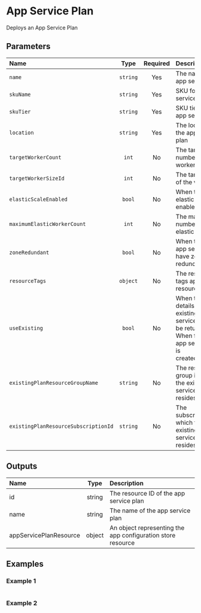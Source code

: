 # App Service Plan

Deploys an App Service Plan

## Parameters

| Name                                 | Type     | Required | Description                                                                                                                  |
| :----------------------------------- | :------: | :------: | :--------------------------------------------------------------------------------------------------------------------------- |
| `name`                               | `string` | Yes      | The name of the app service plan                                                                                             |
| `skuName`                            | `string` | Yes      | SKU for the app service plan                                                                                                 |
| `skuTier`                            | `string` | Yes      | SKU tier for the app service plan                                                                                            |
| `location`                           | `string` | Yes      | The location of the app service plan                                                                                         |
| `targetWorkerCount`                  | `int`    | No       | The target number of workers                                                                                                 |
| `targetWorkerSizeId`                 | `int`    | No       | The target size of the workers                                                                                               |
| `elasticScaleEnabled`                | `bool`   | No       | When true, elastic scale is enabled                                                                                          |
| `maximumElasticWorkerCount`          | `int`    | No       | The maximum number of elastic workers                                                                                        |
| `zoneRedundant`                      | `bool`   | No       | When true, the app service will have zone redundancy                                                                         |
| `resourceTags`                       | `object` | No       | The resource tags applied to resources                                                                                       |
| `useExisting`                        | `bool`   | No       | When true, the details of an existing app service plan will be returned; When false, the app service plan is created/updated |
| `existingPlanResourceGroupName`      | `string` | No       | The resource group in which the existing app service plan resides                                                            |
| `existingPlanResourceSubscriptionId` | `string` | No       | The subscription in which the existing app service plan resides                                                              |

## Outputs

| Name                   | Type   | Description                                                 |
| :--------------------- | :----: | :---------------------------------------------------------- |
| id                     | string | The resource ID of the app service plan                     |
| name                   | string | The name of the app service plan                            |
| appServicePlanResource | object | An object representing the app configuration store resource |

## Examples

### Example 1

```bicep
```

### Example 2

```bicep
```